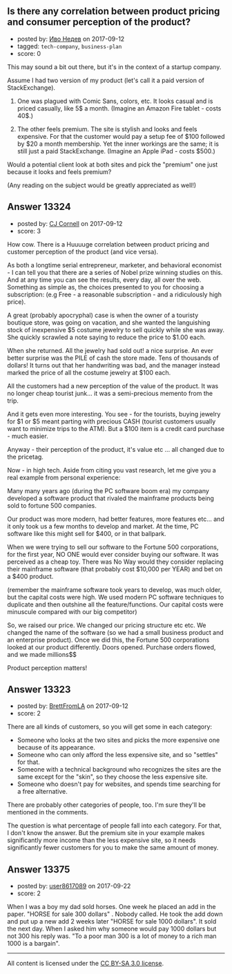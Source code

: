 ## Is there any correlation between product pricing and consumer perception of the product?

- posted by: [Иво Недев](https://stackexchange.com/users/1451886/user14753) on 2017-09-12
- tagged: `tech-company`, `business-plan`
- score: 0

This may sound a bit out there, but it's in the context of a startup company.

Assume I had two version of my product (let's call it a paid version of StackExchange). 

1. One was plagued with Comic Sans, colors, etc. It looks casual and is priced casually, like 5$ a month. (Imagine an Amazon Fire tablet - costs 40$.)

2. The other feels premium. The site is stylish and looks and feels expensive. For that the customer would pay a setup fee of $100 followed by $20 a month membership. Yet the inner workings are the same; it is still just a paid StackExchange. (Imagine an Apple iPad - costs $500.)

Would a potential client look at both sites and pick the "premium" one just because it looks and feels premium?

(Any reading on the subject would be greatly appreciated as well!)


## Answer 13324

- posted by: [CJ Cornell](https://stackexchange.com/users/526591/cj-cornell) on 2017-09-12
- score: 3

How cow. There is a Huuuuge correlation between product pricing and customer perception of the product (and vice versa).

As both a longtime serial entrepreneur, marketer, and behavioral economist - I can tell you that there are a series of Nobel prize winning studies on this. And at any time you can see the results, every day, all over the web.  Something as simple as, the choices presented to you for choosing a subscription: (e.g Free - a reasonable subscription - and a ridiculously high price).

A great (probably apocryphal) case is when the owner of a touristy boutique store, was going on vacation, and she wanted the languishing stock of inexpensive $5 costume jewelry to sell quickly while she was away. She quickly scrawled a note saying to reduce the price to $1.00 each.

When she returned. All the jewelry had sold out! a nice surprise. An ever better  surprise was the PILE of cash the store made. Tens of thousands of dollars!  It turns out that her handwriting was bad, and the manager instead marked the price of all the costume jewelry at $100 each.  

All the customers had a new perception of the value of the product. It was no longer cheap tourist junk... it was a semi-precious memento from the trip.

And it gets even more interesting.  You see - for the tourists, buying jewelry for $1 or $5 meant parting with precious CASH (tourist customers usually want to minimize trips to the ATM).  But a $100 item is a credit card purchase - much easier.

Anyway - their perception of the product, it's value etc ... all changed due to the pricetag.

Now - in high tech. Aside from citing you vast research, let me give you a real example from personal experience:

Many many years ago (during the PC software boom era) my company developed a software product that rivaled the mainframe products being sold to fortune 500 companies. 

Our product was more modern, had better features, more features etc... and it only took us a few months to develop and market.  At the time, PC software like this might sell for $400, or in that ballpark.  

When we were trying to sell our software to the Fortune 500 corporations, for the first year, NO ONE would ever consider buying our software.  It was perceived as a cheap toy. There was No Way would they consider replacing their mainframe software (that probably cost $10,000 per YEAR) and bet on a $400 product.

(remember the mainframe software took years to develop, was much older, but the capital costs were high. We used modern PC software techniques to duplicate and then outshine all the feature/functions. Our capital costs were minuscule compared with our big competitor)

So, we raised our price. We changed our pricing structure etc etc. We changed the name of the software (so we had a small business product and an enterprise product).  Once we did this, the Fortune 500 corporations looked at our product differently. Doors opened.  Purchase orders flowed, and we made millions$$

Product perception matters!









  


## Answer 13323

- posted by: [BrettFromLA](https://stackexchange.com/users/2813127/brettfromla) on 2017-09-12
- score: 2

There are all kinds of customers, so you will get some in each category:

 - Someone who looks at the two sites and picks the more expensive one because of its appearance.
 - Someone who can only afford the less expensive site, and so "settles" for that.
 - Someone with a technical background who recognizes the sites are the same except for the "skin", so they choose the less expensive site.
 - Someone who doesn't pay for websites, and spends time searching for a free alternative.

There are probably other categories of people, too. I'm sure they'll be mentioned in the comments.

The question is what percentage of people fall into each category. For that, I don't know the answer. But the premium site in your example makes significantly more income than the less expensive site, so it needs significantly fewer customers for you to make the same amount of money.


## Answer 13375

- posted by: [user8617089](https://stackexchange.com/users/11775443/user8617089) on 2017-09-22
- score: 2

When I was a boy my dad sold horses. One week he placed an add in the paper. "HORSE for sale 300 dollars" . Nobody called. He took the add down and put up a new add 2 weeks later "HORSE for sale 1000 dollars". It sold the next day. When I asked him why someone would pay 1000 dollars but not 300 his reply was. "To a poor man 300 is a lot of money to a rich man 1000 is a bargain".



---

All content is licensed under the [CC BY-SA 3.0 license](https://creativecommons.org/licenses/by-sa/3.0/).
